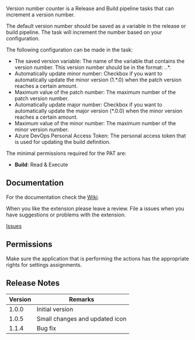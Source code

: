Version number counter is a Release and Build pipeline tasks that can increment a version number. 

The default version number should be saved as a variable in the release or build pipeline. The task will increment the number based on your configuration.

The following configuration can be made in the task:
* The saved version variable: The name of the variable that contains the version number. This version number should be in the format: *.*.*.
* Automatically update minor number: Checkbox if you want to automatically update the minor version (1.*.0) when the patch version reaches a certain amount.
* Maximum value of the patch number: The maximum number of the patch version number.
* Automatically update major number: Checkbox if you want to automatically update the major version (*.0.0) when the minor version reaches a certain amount.
* Maximum value of the minor number: The maximum number of the minor version number.
* Azure DevOps Personal Access Token: The personal access token that is used for updating the build definition.

The minimal permissions required for the PAT are:
* **Build**: Read & Execute

## Documentation

For the documentation check the [Wiki](https://github.com/MaikvanderGaag/msft-extensions/wiki).

When you like the extension please leave a review. File a issues when you have suggestions or problems with the extension.

[Issues](https://github.com/MaikvanderGaag/msft-extensions/issues)

## Permissions

Make sure the application that is performing the actions has the appropriate rights for settings assignments.

## Release Notes

| Version | Remarks                             |  
|---------|-------------------------------------|
| 1.0.0   | Initial version                     |
| 1.0.5   | Small changes and updated icon      |
| 1.1.4   | Bug fix      |
